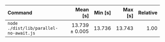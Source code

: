 | Command | Mean [s] | Min [s] | Max [s] | Relative |
|:---|---:|---:|---:|---:|
| `node ./dist/lib/parallel-no-await.js` | 13.739 ± 0.005 | 13.736 | 13.743 | 1.00 |
